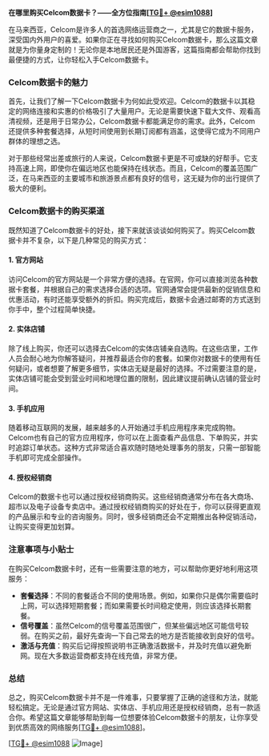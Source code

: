 **在哪里购买Celcom数据卡？——全方位指南[[TG💪+ @esim1088](https://t.me/s/esim1088)]**

在马来西亚，Celcom是许多人的首选网络运营商之一，尤其是它的数据卡服务，深受国内外用户的喜爱。如果你正在寻找如何购买Celcom数据卡，那么这篇文章就是为你量身定制的！无论你是本地居民还是外国游客，这篇指南都会帮助你找到最便捷的方式，让你轻松入手Celcom数据卡。

### Celcom数据卡的魅力

首先，让我们了解一下Celcom数据卡为何如此受欢迎。Celcom的数据卡以其稳定的网络连接和实惠的价格吸引了大量用户。无论是需要快速下载大文件、观看高清视频，还是用于日常办公，Celcom数据卡都能满足你的需求。此外，Celcom还提供多种套餐选择，从短时间使用到长期订阅都有涵盖，这使得它成为不同用户群体的理想之选。

对于那些经常出差或旅行的人来说，Celcom数据卡更是不可或缺的好帮手。它支持高速上网，即使你在偏远地区也能保持在线状态。而且，Celcom的覆盖范围广泛，在马来西亚的主要城市和旅游景点都有良好的信号，这无疑为你的出行提供了极大的便利。

### Celcom数据卡的购买渠道

既然知道了Celcom数据卡的好处，接下来就该谈谈如何购买了。购买Celcom数据卡并不复杂，以下是几种常见的购买方式：

#### 1. 官方网站

访问Celcom的官方网站是一个非常方便的选择。在官网，你可以直接浏览各种数据卡套餐，并根据自己的需求选择合适的选项。官网通常会提供最新的促销信息和优惠活动，有时还能享受额外的折扣。购买完成后，数据卡会通过邮寄的方式送到你手中，整个过程简单快捷。

#### 2. 实体店铺

除了线上购买，你还可以选择去Celcom的实体店铺亲自选购。在这些店里，工作人员会耐心地为你解答疑问，并推荐最适合你的套餐。如果你对数据卡的使用有任何疑问，或者想要了解更多细节，实体店无疑是最好的选择。不过需要注意的是，实体店铺可能会受到营业时间和地理位置的限制，因此建议提前确认店铺的营业时间。

#### 3. 手机应用

随着移动互联网的发展，越来越多的人开始通过手机应用程序来完成购物。Celcom也有自己的官方应用程序，你可以在上面查看产品信息、下单购买，并实时追踪订单状态。这种方式非常适合喜欢随时随地处理事务的朋友，只需一部智能手机即可完成全部操作。

#### 4. 授权经销商

Celcom的数据卡也可以通过授权经销商购买。这些经销商通常分布在各大商场、超市以及电子设备专卖店中。通过授权经销商购买的好处在于，你可以获得更直观的产品展示和专业的咨询服务。同时，很多经销商还会不定期推出各种促销活动，让购买变得更加划算。

### 注意事项与小贴士

在购买Celcom数据卡时，还有一些需要注意的地方，可以帮助你更好地利用这项服务：

- **套餐选择**：不同的套餐适合不同的使用场景。例如，如果你只是偶尔需要临时上网，可以选择短期套餐；而如果需要长时间稳定使用，则应该选择长期套餐。
- **信号覆盖**：虽然Celcom的信号覆盖范围很广，但某些偏远地区可能信号较弱。在购买之前，最好先查询一下自己常去的地方是否能接收到良好的信号。
- **激活与充值**：购买后记得按照说明书正确激活数据卡，并及时充值以避免断网。现在大多数运营商都支持在线充值，非常方便。

### 总结

总之，购买Celcom数据卡并不是一件难事，只要掌握了正确的途径和方法，就能轻松搞定。无论是通过官方网站、实体店、手机应用还是授权经销商，总有一款适合你。希望这篇文章能够帮助到每一位想要体验Celcom数据卡的朋友，让你享受到优质高效的网络服务[[TG💪+ @esim1088](https://t.me/s/esim1088)]。

[[TG💪+ @esim1088](https://t.me/s/esim1088) ![Image](https://i.postimg.cc/4NQfJmqS/Snipaste-2025-05-13-00-14-12.png)]